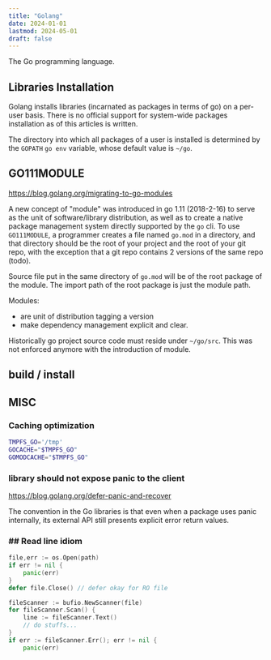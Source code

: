 ```yaml
---
title: "Golang"
date: 2024-01-01
lastmod: 2024-05-01
draft: false
---
```


The Go programming language.

## Libraries Installation

Golang installs libraries (incarnated as packages in terms of go) on a per-user basis. There is no official support for system-wide packages installation as of this articles is written.

The directory into which all packages of a user is installed is determined by the `GOPATH` `go env` variable, whose default value is `~/go`.

## GO111MODULE

https://blog.golang.org/migrating-to-go-modules

A new concept of "module" was introduced in go 1.11 (2018-2-16) to serve as the unit of software/library distribution, as well as to create a native package management system directly supported by the `go` cli. To use `GO111MODULE`, a programmer creates a file named `go.mod` in a directory, and that directory should be the root of your project and the root of your git repo, with the exception that a git repo contains 2 versions of the same repo (todo).

Source file put in the same directory of `go.mod` will be of the root package of the module. The import path of the root package is just the module path.

Modules:
- are unit of distribution tagging a version
- make dependency management explicit and clear.

Historically go project source code must reside under `~/go/src`. This was not enforced anymore with the introduction of module.

## build / install

## MISC

### Caching optimization

```bash
TMPFS_GO='/tmp'
GOCACHE="$TMPFS_GO"
GOMODCACHE="$TMPFS_GO"
```

### library should not expose panic to the client

https://blog.golang.org/defer-panic-and-recover

The convention in the Go libraries is that even when a package uses panic internally, its external API still presents explicit error return values.

### ## Read line idiom

```go
file,err := os.Open(path)
if err != nil {
    panic(err)
}
defer file.Close() // defer okay for RO file

fileScanner := bufio.NewScanner(file)
for fileScanner.Scan() {
    line := fileScanner.Text()
    // do stuffs...
}
if err := fileScanner.Err(); err != nil {
    panic(err)
